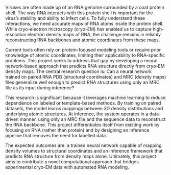 Viruses are often made up of an RNA genome surrounded by a coat protein shell. The way RNA interacts with this protein shell is important for the virus’s stability and ability to infect cells. To fully understand these interactions, we need accurate maps of RNA atoms inside the protein shell. While cryo-electron microscopy (cryo-EM) has enabled us to capture high-resolution electron density maps of RNA, the challenge remains in reliably reconstructing RNA backbones and atomic coordinates from these maps. 

Current tools often rely on protein-focused modeling tools or require prior knowledge of atomic coordinates, limiting their applicability to RNA-specific problems. This project seeks to address that gap by developing a neural network-based approach that predicts RNA structure directly from cryo-EM density maps.
The central research question is: Can a neural network trained on paired RNA PDB (structural coordinates) and MRC (density maps) files generalize well enough to predict RNA structures using only an MRC file as its input during inference?

This research is significant because it leverages machine learning to reduce dependence on labeled or template-based methods. By training on paired datasets, the model learns mappings between 3D density distributions and underlying atomic structures. At inference, the system operates in a data-driven manner, using only an MRC file and the sequence data to reconstruct the RNA backbone.
This project differentiates itself from existing work by focusing on RNA (rather than protein) and by designing an inference pipeline that removes the need for labelled data. 

The expected outcomes are: a trained neural network capable of mapping density volumes to structural coordinates and an inference framework that predicts RNA structure from density maps alone. Ultimately, this project aims to contribute a novel computational approach that bridges experimental cryo-EM data with automated RNA modeling.

